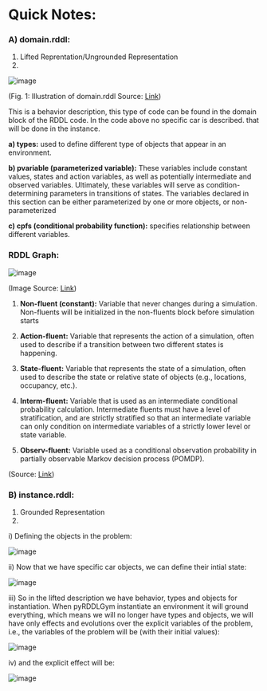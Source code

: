 # Quick Notes:

### A) domain.rddl:
  1.  Lifted Reprentation/Ungrounded Representation
  2.  
   

![image](https://user-images.githubusercontent.com/129742046/232253763-e7a87679-2796-4a95-b909-97a35cc9a7f6.png)

(Fig. 1: Illustration of domain.rddl Source: [Link](https://ataitler.github.io/IPPC2023/infrastructure.html))

This is a behavior description, this type of code can be found in the domain block of the RDDL code. In the code above no specific car is described. that will be done in the instance.


**a) types:** used to define different type of objects that appear in an environment.

**b) pvariable (parameterized variable):** These variables include constant values, states and action variables, as well as potentially intermediate and observed variables. Ultimately, these variables will serve as condition-determining parameters in transitions of states. The variables declared in this section can be either parameterized by one or more objects, or non-parameterized

**c) cpfs (conditional probability function):** specifies relationship between different variables.


### RDDL Graph:

![image](https://user-images.githubusercontent.com/129742046/232253581-a46eecbf-3e7f-4958-9fce-587c258b971b.png)

(Image Source: [Link](https://github.com/ataitler/pyRDDLGym/blob/main/docs/rddlgraph.png))


 1. **Non-fluent (constant):** Variable that never changes during a simulation. Non-fluents will be initialized in the non-fluents block before simulation starts
    
 2. **Action-fluent:** Variable that represents the action of a simulation, often used to describe if a transition between two different states is happening.
    
 3. **State-fluent:** Variable that represents the state of a simulation, often used to describe the state or relative state of objects (e.g., locations, occupancy, etc.).
    
 4. **Interm-fluent:** Variable that is used as an intermediate conditional probability calculation. Intermediate fluents must have a level of stratification, and are strictly stratified so that an intermediate variable can only condition on intermediate variables of a strictly lower level or state variable.

 6. **Observ-fluent:** Variable used as a conditional observation probability in partially observable Markov decision process (POMDP).
    
(Source: [Link](https://github.com/ataitler/pyRDDLGym/blob/main/docs/rddl.rst))    
    
### B) instance.rddl:
 1. Grounded Representation
 2.  
    
    
i) Defining the objects in the problem: 

![image](https://user-images.githubusercontent.com/129742046/232256799-94255e80-3384-4f65-9dda-b7aa54dda466.png)


ii) Now that we have specific car objects, we can define their intial state:

![image](https://user-images.githubusercontent.com/129742046/232256845-08d0f2a0-3e6c-46fe-a683-2ee07aae6d06.png)

iii) So in the lifted description we have behavior, types and objects for instantiation. When pyRDDLGym instantiate an environment it will ground everything, which means we will no longer have types and objects, we will have only effects and evolutions over the explicit variables of the problem, i.e., the variables of the problem will be (with their initial values):

![image](https://user-images.githubusercontent.com/129742046/232256896-1d7e9437-9b89-4919-bd67-fa2bf8952101.png)

iv) and the explicit effect will be:

![image](https://user-images.githubusercontent.com/129742046/232257008-cd83534c-acfd-4eb5-b72e-a6060d639fd4.png)


